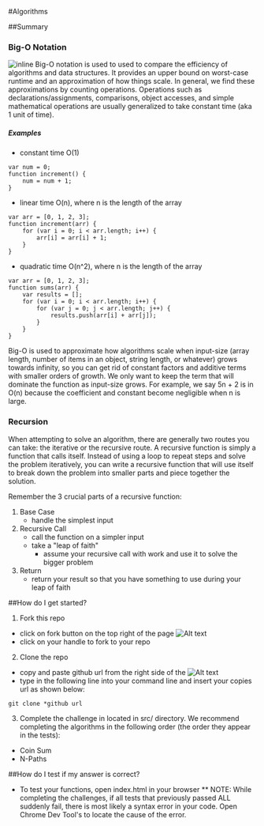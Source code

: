 #Algorithms

##Summary
### Big-O Notation
![inline](http://blog.thejsj.com/content/images/2014/12/Big-O-Notation.png)
Big-O notation is used to used to compare the efficiency of algorithms and data structures. It
provides an upper bound on worst-case runtime and an approximation of how things scale.
In general, we find these approximations by counting operations. Operations such as
declarations/assignments, comparisons, object accesses, and simple mathematical operations are
usually generalized to take constant time (aka 1 unit of time).

##### Examples
* constant time O(1)
```
var num = 0;
function increment() {
    num = num + 1;
}
```
* linear time O(n), where n is the length of the array
```
var arr = [0, 1, 2, 3];
function increment(arr) {
    for (var i = 0; i < arr.length; i++) {
        arr[i] = arr[i] + 1;
    }
}
```
* quadratic time O(n^2), where n is the length of the array
```
var arr = [0, 1, 2, 3];
function sums(arr) {
    var results = [];
    for (var i = 0; i < arr.length; i++) {
        for (var j = 0; j < arr.length; j++) {
            results.push(arr[i] + arr[j]);
        }
    }
}
```

Big-O is used to approximate how algorithms scale when input-size (array length, number of items in
an object, string length, or whatever) grows towards infinity, so you
can get rid of constant factors and additive terms with smaller orders of
growth. We only want to keep the term that will
dominate the function as input-size grows. For example, we say 5n + 2 is in O(n) because the
coefficient and constant become negligible when n is large.

### Recursion
When attempting to solve an algorithm, there are generally two routes you can take: the iterative or the
recursive route. A recursive function is simply a function that calls itself. Instead of using
a loop to repeat steps and solve the problem iteratively, you can write a recursive function that
will use itself to break down the problem into smaller parts and piece together the solution.

Remember the 3 crucial parts of a recursive function:
1. Base Case
    * handle the simplest input
2. Recursive Call
    * call the function on a simpler input
    * take a "leap of faith"
        * assume your recursive call with work and use it to solve the bigger problem
3. Return
    * return your result so that you have something to use during your leap of faith

##How do I get started?
1. Fork this repo
  - click on fork button on the top right of the page ![Alt text](http://u.cubeupload.com/azai91/howtofork.png)
  - click on your handle to fork to your repo

2. Clone the repo
  - copy and paste github url from the right side of the ![Alt text](http://u.cubeupload.com/azai91/howtoclone.png)
  - type in the following line into your command line and insert your copies url as shown below:
  ````
  git clone *github url
  ````

3. Complete the challenge in located in src/ directory. We recommend completing the algorithms in the following order (the order they appear in the tests):

- Coin Sum
- N-Paths

##How do I test if my answer is correct?
* To test your functions, open index.html in your browser
** NOTE: While completing the challenges, if all tests that previously passed ALL suddenly fail, there is most likely a syntax error in your code. Open Chrome Dev Tool's to locate the cause of the error.
